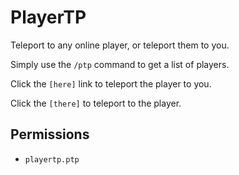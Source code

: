 # PlayerTP

Teleport to any online player, or teleport them to you.

Simply use the `/ptp` command to get a list of players.

Click the `[here]` link to teleport the player to you.

Click the `[there]` to teleport to the player.

## Permissions

- `playertp.ptp`
